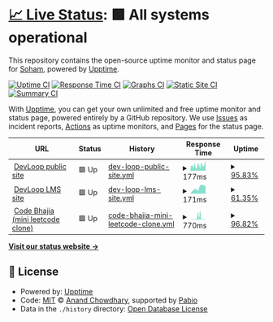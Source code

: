 # [📈 Live Status](https://soham901.github.io/upptime): <!--live status--> **🟩 All systems operational**

This repository contains the open-source uptime monitor and status page for [Soham](https://soham901.me), powered by [Upptime](https://github.com/upptime/upptime).

[![Uptime CI](https://github.com/soham901/upptime/workflows/Uptime%20CI/badge.svg)](https://github.com/soham901/upptime/actions?query=workflow%3A%22Uptime+CI%22)
[![Response Time CI](https://github.com/soham901/upptime/workflows/Response%20Time%20CI/badge.svg)](https://github.com/soham901/upptime/actions?query=workflow%3A%22Response+Time+CI%22)
[![Graphs CI](https://github.com/soham901/upptime/workflows/Graphs%20CI/badge.svg)](https://github.com/soham901/upptime/actions?query=workflow%3A%22Graphs+CI%22)
[![Static Site CI](https://github.com/soham901/upptime/workflows/Static%20Site%20CI/badge.svg)](https://github.com/soham901/upptime/actions?query=workflow%3A%22Static+Site+CI%22)
[![Summary CI](https://github.com/soham901/upptime/workflows/Summary%20CI/badge.svg)](https://github.com/soham901/upptime/actions?query=workflow%3A%22Summary+CI%22)

With [Upptime](https://upptime.js.org), you can get your own unlimited and free uptime monitor and status page, powered entirely by a GitHub repository. We use [Issues](https://github.com/soham901/upptime/issues) as incident reports, [Actions](https://github.com/soham901/upptime/actions) as uptime monitors, and [Pages](https://soham901.github.io/upptime) for the status page.

<!--start: status pages-->
<!-- This summary is generated by Upptime (https://github.com/upptime/upptime) -->
<!-- Do not edit this manually, your changes will be overwritten -->
<!-- prettier-ignore -->
| URL | Status | History | Response Time | Uptime |
| --- | ------ | ------- | ------------- | ------ |
| <img alt="" src="https://icons.duckduckgo.com/ip3/devloop.soham901.me.ico" height="13"> [DevLoop public site](https://devloop.soham901.me) | 🟩 Up | [dev-loop-public-site.yml](https://github.com/soham901/upptime/commits/HEAD/history/dev-loop-public-site.yml) | <details><summary><img alt="Response time graph" src="./graphs/dev-loop-public-site/response-time-week.png" height="20"> 177ms</summary><br><a href="https://soham901.github.io/upptime/history/dev-loop-public-site"><img alt="Response time 172" src="https://img.shields.io/endpoint?url=https%3A%2F%2Fraw.githubusercontent.com%2Fsoham901%2Fupptime%2FHEAD%2Fapi%2Fdev-loop-public-site%2Fresponse-time.json"></a><br><a href="https://soham901.github.io/upptime/history/dev-loop-public-site"><img alt="24-hour response time 277" src="https://img.shields.io/endpoint?url=https%3A%2F%2Fraw.githubusercontent.com%2Fsoham901%2Fupptime%2FHEAD%2Fapi%2Fdev-loop-public-site%2Fresponse-time-day.json"></a><br><a href="https://soham901.github.io/upptime/history/dev-loop-public-site"><img alt="7-day response time 177" src="https://img.shields.io/endpoint?url=https%3A%2F%2Fraw.githubusercontent.com%2Fsoham901%2Fupptime%2FHEAD%2Fapi%2Fdev-loop-public-site%2Fresponse-time-week.json"></a><br><a href="https://soham901.github.io/upptime/history/dev-loop-public-site"><img alt="30-day response time 183" src="https://img.shields.io/endpoint?url=https%3A%2F%2Fraw.githubusercontent.com%2Fsoham901%2Fupptime%2FHEAD%2Fapi%2Fdev-loop-public-site%2Fresponse-time-month.json"></a><br><a href="https://soham901.github.io/upptime/history/dev-loop-public-site"><img alt="1-year response time 172" src="https://img.shields.io/endpoint?url=https%3A%2F%2Fraw.githubusercontent.com%2Fsoham901%2Fupptime%2FHEAD%2Fapi%2Fdev-loop-public-site%2Fresponse-time-year.json"></a></details> | <details><summary><a href="https://soham901.github.io/upptime/history/dev-loop-public-site">95.83%</a></summary><a href="https://soham901.github.io/upptime/history/dev-loop-public-site"><img alt="All-time uptime 99.17%" src="https://img.shields.io/endpoint?url=https%3A%2F%2Fraw.githubusercontent.com%2Fsoham901%2Fupptime%2FHEAD%2Fapi%2Fdev-loop-public-site%2Fuptime.json"></a><br><a href="https://soham901.github.io/upptime/history/dev-loop-public-site"><img alt="24-hour uptime 97.26%" src="https://img.shields.io/endpoint?url=https%3A%2F%2Fraw.githubusercontent.com%2Fsoham901%2Fupptime%2FHEAD%2Fapi%2Fdev-loop-public-site%2Fuptime-day.json"></a><br><a href="https://soham901.github.io/upptime/history/dev-loop-public-site"><img alt="7-day uptime 95.83%" src="https://img.shields.io/endpoint?url=https%3A%2F%2Fraw.githubusercontent.com%2Fsoham901%2Fupptime%2FHEAD%2Fapi%2Fdev-loop-public-site%2Fuptime-week.json"></a><br><a href="https://soham901.github.io/upptime/history/dev-loop-public-site"><img alt="30-day uptime 98.37%" src="https://img.shields.io/endpoint?url=https%3A%2F%2Fraw.githubusercontent.com%2Fsoham901%2Fupptime%2FHEAD%2Fapi%2Fdev-loop-public-site%2Fuptime-month.json"></a><br><a href="https://soham901.github.io/upptime/history/dev-loop-public-site"><img alt="1-year uptime 99.17%" src="https://img.shields.io/endpoint?url=https%3A%2F%2Fraw.githubusercontent.com%2Fsoham901%2Fupptime%2FHEAD%2Fapi%2Fdev-loop-public-site%2Fuptime-year.json"></a></details>
| <img alt="" src="https://icons.duckduckgo.com/ip3/lms.soham901.me.ico" height="13"> [DevLoop LMS site](https://lms.soham901.me) | 🟩 Up | [dev-loop-lms-site.yml](https://github.com/soham901/upptime/commits/HEAD/history/dev-loop-lms-site.yml) | <details><summary><img alt="Response time graph" src="./graphs/dev-loop-lms-site/response-time-week.png" height="20"> 171ms</summary><br><a href="https://soham901.github.io/upptime/history/dev-loop-lms-site"><img alt="Response time 530" src="https://img.shields.io/endpoint?url=https%3A%2F%2Fraw.githubusercontent.com%2Fsoham901%2Fupptime%2FHEAD%2Fapi%2Fdev-loop-lms-site%2Fresponse-time.json"></a><br><a href="https://soham901.github.io/upptime/history/dev-loop-lms-site"><img alt="24-hour response time 219" src="https://img.shields.io/endpoint?url=https%3A%2F%2Fraw.githubusercontent.com%2Fsoham901%2Fupptime%2FHEAD%2Fapi%2Fdev-loop-lms-site%2Fresponse-time-day.json"></a><br><a href="https://soham901.github.io/upptime/history/dev-loop-lms-site"><img alt="7-day response time 171" src="https://img.shields.io/endpoint?url=https%3A%2F%2Fraw.githubusercontent.com%2Fsoham901%2Fupptime%2FHEAD%2Fapi%2Fdev-loop-lms-site%2Fresponse-time-week.json"></a><br><a href="https://soham901.github.io/upptime/history/dev-loop-lms-site"><img alt="30-day response time 226" src="https://img.shields.io/endpoint?url=https%3A%2F%2Fraw.githubusercontent.com%2Fsoham901%2Fupptime%2FHEAD%2Fapi%2Fdev-loop-lms-site%2Fresponse-time-month.json"></a><br><a href="https://soham901.github.io/upptime/history/dev-loop-lms-site"><img alt="1-year response time 530" src="https://img.shields.io/endpoint?url=https%3A%2F%2Fraw.githubusercontent.com%2Fsoham901%2Fupptime%2FHEAD%2Fapi%2Fdev-loop-lms-site%2Fresponse-time-year.json"></a></details> | <details><summary><a href="https://soham901.github.io/upptime/history/dev-loop-lms-site">61.35%</a></summary><a href="https://soham901.github.io/upptime/history/dev-loop-lms-site"><img alt="All-time uptime 74.25%" src="https://img.shields.io/endpoint?url=https%3A%2F%2Fraw.githubusercontent.com%2Fsoham901%2Fupptime%2FHEAD%2Fapi%2Fdev-loop-lms-site%2Fuptime.json"></a><br><a href="https://soham901.github.io/upptime/history/dev-loop-lms-site"><img alt="24-hour uptime 100.00%" src="https://img.shields.io/endpoint?url=https%3A%2F%2Fraw.githubusercontent.com%2Fsoham901%2Fupptime%2FHEAD%2Fapi%2Fdev-loop-lms-site%2Fuptime-day.json"></a><br><a href="https://soham901.github.io/upptime/history/dev-loop-lms-site"><img alt="7-day uptime 61.35%" src="https://img.shields.io/endpoint?url=https%3A%2F%2Fraw.githubusercontent.com%2Fsoham901%2Fupptime%2FHEAD%2Fapi%2Fdev-loop-lms-site%2Fuptime-week.json"></a><br><a href="https://soham901.github.io/upptime/history/dev-loop-lms-site"><img alt="30-day uptime 58.53%" src="https://img.shields.io/endpoint?url=https%3A%2F%2Fraw.githubusercontent.com%2Fsoham901%2Fupptime%2FHEAD%2Fapi%2Fdev-loop-lms-site%2Fuptime-month.json"></a><br><a href="https://soham901.github.io/upptime/history/dev-loop-lms-site"><img alt="1-year uptime 74.25%" src="https://img.shields.io/endpoint?url=https%3A%2F%2Fraw.githubusercontent.com%2Fsoham901%2Fupptime%2FHEAD%2Fapi%2Fdev-loop-lms-site%2Fuptime-year.json"></a></details>
| <img alt="" src="https://icons.duckduckgo.com/ip3/codebhajia.soham901.me.ico" height="13"> [Code Bhajia (mini leetcode clone)](https://codebhajia.soham901.me) | 🟩 Up | [code-bhajia-mini-leetcode-clone.yml](https://github.com/soham901/upptime/commits/HEAD/history/code-bhajia-mini-leetcode-clone.yml) | <details><summary><img alt="Response time graph" src="./graphs/code-bhajia-mini-leetcode-clone/response-time-week.png" height="20"> 770ms</summary><br><a href="https://soham901.github.io/upptime/history/code-bhajia-mini-leetcode-clone"><img alt="Response time 333" src="https://img.shields.io/endpoint?url=https%3A%2F%2Fraw.githubusercontent.com%2Fsoham901%2Fupptime%2FHEAD%2Fapi%2Fcode-bhajia-mini-leetcode-clone%2Fresponse-time.json"></a><br><a href="https://soham901.github.io/upptime/history/code-bhajia-mini-leetcode-clone"><img alt="24-hour response time 143" src="https://img.shields.io/endpoint?url=https%3A%2F%2Fraw.githubusercontent.com%2Fsoham901%2Fupptime%2FHEAD%2Fapi%2Fcode-bhajia-mini-leetcode-clone%2Fresponse-time-day.json"></a><br><a href="https://soham901.github.io/upptime/history/code-bhajia-mini-leetcode-clone"><img alt="7-day response time 770" src="https://img.shields.io/endpoint?url=https%3A%2F%2Fraw.githubusercontent.com%2Fsoham901%2Fupptime%2FHEAD%2Fapi%2Fcode-bhajia-mini-leetcode-clone%2Fresponse-time-week.json"></a><br><a href="https://soham901.github.io/upptime/history/code-bhajia-mini-leetcode-clone"><img alt="30-day response time 384" src="https://img.shields.io/endpoint?url=https%3A%2F%2Fraw.githubusercontent.com%2Fsoham901%2Fupptime%2FHEAD%2Fapi%2Fcode-bhajia-mini-leetcode-clone%2Fresponse-time-month.json"></a><br><a href="https://soham901.github.io/upptime/history/code-bhajia-mini-leetcode-clone"><img alt="1-year response time 333" src="https://img.shields.io/endpoint?url=https%3A%2F%2Fraw.githubusercontent.com%2Fsoham901%2Fupptime%2FHEAD%2Fapi%2Fcode-bhajia-mini-leetcode-clone%2Fresponse-time-year.json"></a></details> | <details><summary><a href="https://soham901.github.io/upptime/history/code-bhajia-mini-leetcode-clone">96.82%</a></summary><a href="https://soham901.github.io/upptime/history/code-bhajia-mini-leetcode-clone"><img alt="All-time uptime 99.58%" src="https://img.shields.io/endpoint?url=https%3A%2F%2Fraw.githubusercontent.com%2Fsoham901%2Fupptime%2FHEAD%2Fapi%2Fcode-bhajia-mini-leetcode-clone%2Fuptime.json"></a><br><a href="https://soham901.github.io/upptime/history/code-bhajia-mini-leetcode-clone"><img alt="24-hour uptime 96.13%" src="https://img.shields.io/endpoint?url=https%3A%2F%2Fraw.githubusercontent.com%2Fsoham901%2Fupptime%2FHEAD%2Fapi%2Fcode-bhajia-mini-leetcode-clone%2Fuptime-day.json"></a><br><a href="https://soham901.github.io/upptime/history/code-bhajia-mini-leetcode-clone"><img alt="7-day uptime 96.82%" src="https://img.shields.io/endpoint?url=https%3A%2F%2Fraw.githubusercontent.com%2Fsoham901%2Fupptime%2FHEAD%2Fapi%2Fcode-bhajia-mini-leetcode-clone%2Fuptime-week.json"></a><br><a href="https://soham901.github.io/upptime/history/code-bhajia-mini-leetcode-clone"><img alt="30-day uptime 99.27%" src="https://img.shields.io/endpoint?url=https%3A%2F%2Fraw.githubusercontent.com%2Fsoham901%2Fupptime%2FHEAD%2Fapi%2Fcode-bhajia-mini-leetcode-clone%2Fuptime-month.json"></a><br><a href="https://soham901.github.io/upptime/history/code-bhajia-mini-leetcode-clone"><img alt="1-year uptime 99.58%" src="https://img.shields.io/endpoint?url=https%3A%2F%2Fraw.githubusercontent.com%2Fsoham901%2Fupptime%2FHEAD%2Fapi%2Fcode-bhajia-mini-leetcode-clone%2Fuptime-year.json"></a></details>

<!--end: status pages-->

[**Visit our status website →**](https://soham901.github.io/upptime)

## 📄 License

- Powered by: [Upptime](https://github.com/upptime/upptime)
- Code: [MIT](./LICENSE) © [Anand Chowdhary](https://anandchowdhary.com), supported by [Pabio](https://pabio.com)
- Data in the `./history` directory: [Open Database License](https://opendatacommons.org/licenses/odbl/1-0/)
